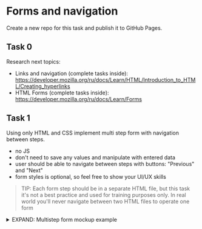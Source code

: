 # Forms and navigation

Create a new repo for this task and publish it to GitHub Pages.

## Task 0
Research next topics:
- Links and navigation (complete tasks inside): https://developer.mozilla.org/ru/docs/Learn/HTML/Introduction_to_HTML/Creating_hyperlinks
- HTML Forms (complete tasks inside): https://developer.mozilla.org/ru/docs/Learn/Forms

## Task 1
Using only HTML and CSS implement multi step form with navigation between steps.

- no JS
- don't need to save any values and manipulate with entered data
- user should be able to navigate between steps with buttons: "Previous" and "Next"
- form styles is optional, so feel free to show your UI/UX skills

> TIP: Each form step should be in a separate HTML file, but this task it's not a best practice and used for training purposes only. In real world you'll never navigate between two HTML files to operate one form

<details>
  <summary>EXPAND: Multistep form mockup example</summary>

  ![2021-09-10_05-20](https://user-images.githubusercontent.com/28801003/132788892-25f87348-f2e4-48db-8990-7148b618abf6.png)
  ![2021-09-10_05-22](https://user-images.githubusercontent.com/28801003/132788983-ef62af4e-40c6-4a94-b638-dbbde1ab1f51.png)
  ![2021-09-10_05-24](https://user-images.githubusercontent.com/28801003/132789120-e62668c5-d3d3-41f0-a68f-f99bc66668d4.png)
  ![2021-09-10_05-24_1](https://user-images.githubusercontent.com/28801003/132789157-57a9d910-494c-407c-a69c-4a582249a07b.png)
  ![2021-09-10_05-25](https://user-images.githubusercontent.com/28801003/132789213-50156f6c-e189-4cd1-9a24-c46c830d1598.png)
</details>

